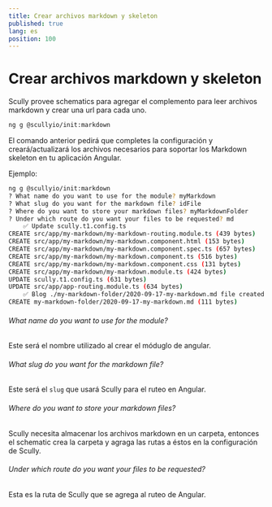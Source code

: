 ```yaml
---
title: Crear archivos markdown y skeleton
published: true
lang: es
position: 100
---
```


# Crear archivos markdown y skeleton

Scully provee schematics para agregar el complemento para leer archivos markdown y crear una url para cada uno.

```bash
ng g @scullyio/init:markdown
```

El comando anterior pedirá que completes la configuración y creará/actualizará los archivos necesarios para soportar los Markdown skeleton en tu aplicación Angular.

Ejemplo:

```bash
ng g @scullyio/init:markdown
? What name do you want to use for the module? myMarkdown
? What slug do you want for the markdown file? idFile
? Where do you want to store your markdown files? myMarkdownFolder
? Under which route do you want your files to be requested? md
    ✅️ Update scully.t1.config.ts
CREATE src/app/my-markdown/my-markdown-routing.module.ts (439 bytes)
CREATE src/app/my-markdown/my-markdown.component.html (153 bytes)
CREATE src/app/my-markdown/my-markdown.component.spec.ts (657 bytes)
CREATE src/app/my-markdown/my-markdown.component.ts (516 bytes)
CREATE src/app/my-markdown/my-markdown.component.css (131 bytes)
CREATE src/app/my-markdown/my-markdown.module.ts (424 bytes)
UPDATE scully.t1.config.ts (631 bytes)
UPDATE src/app/app-routing.module.ts (634 bytes)
    ✅️ Blog ./my-markdown-folder/2020-09-17-my-markdown.md file created
CREATE my-markdown-folder/2020-09-17-my-markdown.md (111 bytes)
```

###### What name do you want to use for the module?

Este será el nombre utilizado al crear el móduglo de angular.

###### What slug do you want for the markdown file?

Este será el `slug` que usará Scully para el ruteo en Angular.

###### Where do you want to store your markdown files?

Scully necesita almacenar los archivos markdown en un carpeta, entonces el schematic crea la carpeta y agraga las rutas a éstos en la configuración de Scully.

###### Under which route do you want your files to be requested?

Esta es la ruta de Scully que se agrega al ruteo de Angular.
